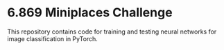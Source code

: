  # 6.869 Miniplaces Challenge
 
 This repository contains code for training and testing neural networks for image classification in PyTorch.
